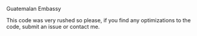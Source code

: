 Guatemalan Embassy

This code was very rushed so please, if you find any optimizations to the code, submit an issue or contact me.
